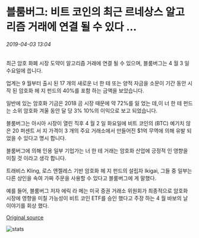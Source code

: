 # 블룸버그: 비트 코인의 최근 르네상스 알고리즘 거래에 연결 될 수 있다 ...

###### 2019-04-03 13:04

최근 암호 화폐 시장 도약이 알고리즘 거래에 연결 될 수 있으며, 블룸버그는 4 월 3 일 수요일에 씁니다.

업계는 9 월부터 출시 된 17 개의 새로운 너 한 테 또는 양적 자금을 소문이 기간 동안 시작 된 암호화 헤 지 펀드의 40%를 포함 하는 금액을 보았습니다.

일반에 있는 암호화 기금은 2018 곰 시장 때문에 약 72%를 잃 었는 데,이 너 한 테 펀드는 소위 암호화 겨울 동안 달 당 3% 10%의 이익으로 보고 되었습니다.

블룸버그는 아시아 시장이 열린 직후 4 월 2 일 화요일에 비트 코인의 (BTC) 예기치 않은 20 퍼센트 서 지 가격이 3 개의 주요 거래소에서 만들어진 $1억 무역에 의해 유발 되었을 수 있다고 명시 합니다.

블룸버그에 의해 인용 일부 기업가는 너 한 테 거래는 암호화 산업에 긍정적 인 영향을 미칠 것 이라고 생각 합니다.

트래비스 Kling, 로스 앤젤레스 기반 암호화 헤 지 펀드의 설립자 Ikigai, 그들 중 일부는 다른 상인을 속여 가짜 주문을 사용할 수 있다고 블룸버그에 게 말했다.

예를 들어, 블룸버그 저자 에릭 라 메는 미국 증권 거래소 위원회가 최종적으로 암호화 시장에 영향을 미칠 가능성이 비트 코인 ETF를 승인 했다고 주장 하는 4 월 바보의 날 이야기를 회상 했다.

[Original source](https://cointelegraph.com/news/bloomberg-bitcoins-recent-renaissance-could-be-linked-to-algorithmic-trading)

![stats](https://c.statcounter.com/11760860/0/a89fa40b/1/ "stats")